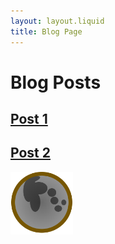 ```yaml
---
layout: layout.liquid
title: Blog Page
---
```


# Blog **Posts**
<div class="posts">
    <a href="postOne" title="/blogposts/postOne/"><h2>Post 1</h2></a>
    <a href="postTwo" title="/blogposts/postTwo/"><h2>Post 2</h2></a>
</div>

<img class="logo" alt="logo" src="/images/Logo.png" width="100" />
